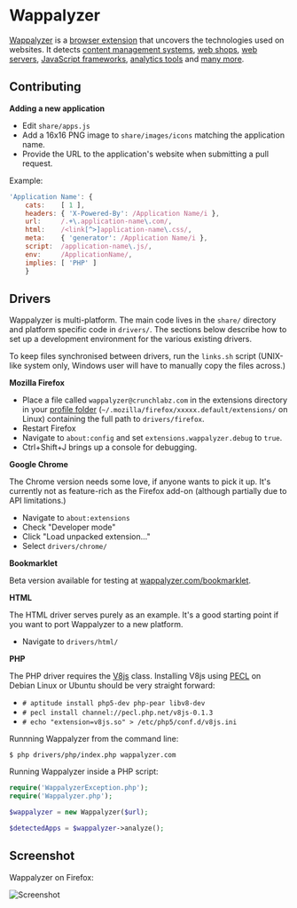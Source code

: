 Wappalyzer
==========

[Wappalyzer](http://wappalyzer.com/) is a 
[browser extension](http://wappalyzer.com/download) that uncovers the 
technologies used on websites.  It detects
[content management systems](http://wappalyzer.com/categories/cms),
[web shops](http://wappalyzer.com/categories/web-shops),
[web servers](http://wappalyzer.com/categories/web-servers), 
[JavaScript frameworks](http://wappalyzer.com/categories/javascript-frameworks),
[analytics tools](http://wappalyzer.com/categories/analytics) and
[many more](http://wappalyzer.com/applications).


Contributing
------------

**Adding a new application**

* Edit `share/apps.js`
* Add a 16x16 PNG image to `share/images/icons` matching the application name.
* Provide the URL to the application's website when submitting a pull request.

Example:

```javascript
'Application Name': { 
	cats:    [ 1 ], 
	headers: { 'X-Powered-By': /Application Name/i },
	url:     /.+\.application-name\.com/,
	html:    /<link[^>]application-name\.css/, 
	meta:    { 'generator': /Application Name/i },
	script:  /application-name\.js/,
	env:     /ApplicationName/,
	implies: [ 'PHP' ]
	}
```


Drivers
-------

Wappalyzer is multi-platform. The main code lives in the `share/` directory and
platform specific code in `drivers/`. The sections below describe how to set up
a development environment for the various existing drivers.

To keep files synchronised between drivers, run the `links.sh` script (UNIX-like 
system only, Windows user will have to manually copy the files across.)


**Mozilla Firefox**

* Place a file called `wappalyzer@crunchlabz.com` in the extensions directory in
  your [profile folder](http://kb.mozillazine.org/Profile_folder_-_Firefox) 
	(`~/.mozilla/firefox/xxxxx.default/extensions/` on Linux) containing the full
	path to `drivers/firefox`.
* Restart Firefox
* Navigate to `about:config` and set `extensions.wappalyzer.debug` to `true`.
* Ctrl+Shift+J brings up a console for debugging.


**Google Chrome**

The Chrome version needs some love, if anyone wants to pick it up. It's
currently not as feature-rich as the Firefox add-on (although partially due to 
API limitations.)

* Navigate to `about:extensions`
* Check "Developer mode"
* Click "Load unpacked extension..."
* Select `drivers/chrome/`


**Bookmarklet**

Beta version available for testing at [wappalyzer.com/bookmarklet](http://wappalyzer.com/bookmarklet).


**HTML**

The HTML driver serves purely as an example. It's a good starting point if you
want to port Wappalyzer to a new platform.

* Navigate to `drivers/html/`


**PHP**

The PHP driver requires the [V8js](http://php.net/manual/en/book.v8js.php) class. Installing V8js 
using [PECL](http://pecl.php.net/) on Debian Linux or Ubuntu should be very straight forward:

* `# aptitude install php5-dev php-pear libv8-dev`
* `# pecl install channel://pecl.php.net/v8js-0.1.3`
* `# echo "extension=v8js.so" > /etc/php5/conf.d/v8js.ini`

Runnning Wappalyzer from the command line:

`$ php drivers/php/index.php wappalyzer.com`

Running Wappalyzer inside a PHP script:

```php
require('WappalyzerException.php');
require('Wappalyzer.php');

$wappalyzer = new Wappalyzer($url);

$detectedApps = $wappalyzer->analyze();
```


Screenshot
----------

Wappalyzer on Firefox:

![Screenshot](http://wappalyzer.com/sites/default/themes/wappalyzer/images/installed.png)
